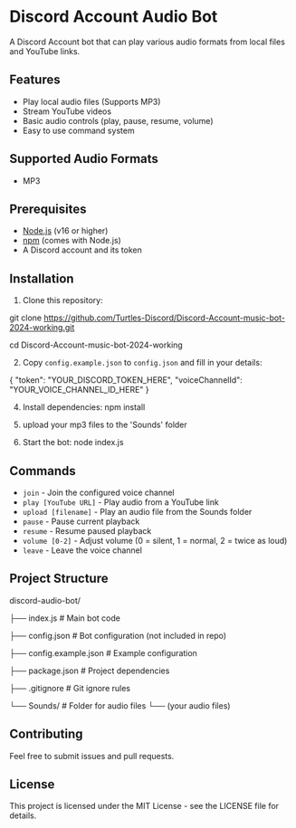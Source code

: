 # Discord Account Audio Bot

A Discord Account bot that can play various audio formats from local files and YouTube links.

## Features
- Play local audio files (Supports MP3)
- Stream YouTube videos
- Basic audio controls (play, pause, resume, volume)
- Easy to use command system

## Supported Audio Formats
- MP3


## Prerequisites
- [Node.js](https://nodejs.org/) (v16 or higher)
- [npm](https://www.npmjs.com/) (comes with Node.js)
- A Discord account and its token

## Installation

1. Clone this repository:

git clone https://github.com/Turtles-Discord/Discord-Account-music-bot-2024-working.git

cd Discord-Account-music-bot-2024-working

2. Copy `config.example.json` to `config.json` and fill in your details:
   
{
    "token": "YOUR_DISCORD_TOKEN_HERE",
    "voiceChannelId": "YOUR_VOICE_CHANNEL_ID_HERE"
}

4. Install dependencies:
npm install

5. upload your mp3 files to the 'Sounds' folder

6. Start the bot:
node index.js

## Commands
- `join` - Join the configured voice channel
- `play [YouTube URL]` - Play audio from a YouTube link
- `upload [filename]` - Play an audio file from the Sounds folder
- `pause` - Pause current playback
- `resume` - Resume paused playback
- `volume [0-2]` - Adjust volume (0 = silent, 1 = normal, 2 = twice as loud)
- `leave` - Leave the voice channel

## Project Structure

discord-audio-bot/

├── index.js           # Main bot code

├── config.json        # Bot configuration (not included in repo)

├── config.example.json # Example configuration

├── package.json       # Project dependencies

├── .gitignore        # Git ignore rules

└── Sounds/           # Folder for audio files
    └── (your audio files)

## Contributing
Feel free to submit issues and pull requests.

## License
This project is licensed under the MIT License - see the LICENSE file for details.

